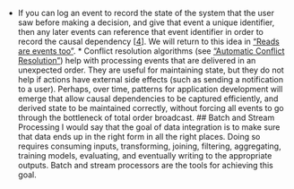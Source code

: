 *  If you can log an event to record the state of the system that the user saw before making a
decision, and give that event a unique identifier, then any later events can reference that event
identifier in order to record the causal dependency
[[4](ch12.html#Kerr2016va)].
We will return to this idea in [“Reads are events too”](#sec_future_read_events). *  Conflict resolution algorithms (see [“Automatic Conflict Resolution”](ch05.html#sidebar_conflict_resolution)) help with processing events
that are delivered in an unexpected order. They are useful for maintaining state, but they do not
help if actions have external side effects (such as sending a notification to a user). Perhaps, over time, patterns for application development will emerge that allow causal dependencies
to be captured efficiently, and derived state to be maintained correctly, without forcing all events
to go through the bottleneck of total order broadcast. ## Batch and Stream Processing 
I would say that the goal of data integration is to make sure that data ends up in the right form in
all the right places. Doing so requires consuming inputs, transforming, joining, filtering,
aggregating, training models, evaluating, and eventually writing to the appropriate outputs. Batch
and stream processors are the tools for achieving this goal.
